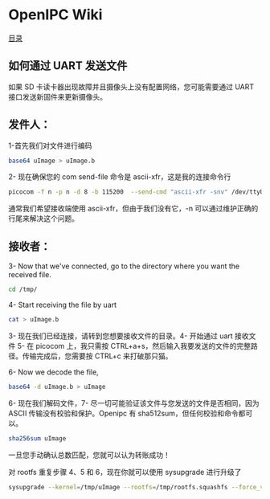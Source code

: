 # OpenIPC Wiki
[目录](../README.zh.md)

如何通过 UART 发送文件 
---------------------------

如果 SD 卡读卡器出现故障并且摄像头上没有配置网络，您可能需要通过 UART 接口发送新固件来更新摄像头。

## 发件人：

1-首先我们对文件进行编码

```bash
base64 uImage > uImage.b
```

2- 现在确保您的 com send-file 命令是 ascii-xfr，这是我的连接命令行

```bash
picocom -f n -p n -d 8 -b 115200  --send-cmd "ascii-xfr -snv" /dev/ttyUSB0

```

通常我们希望接收端使用 ascii-xfr，但由于我们没有它，-n 可以通过维护正确的行尾来解决这个问题。



## 接收者：

3- Now that we've connected, go to the directory where you want the received file.
```bash
cd /tmp/
```

4- Start receiving the file by uart
```bash
cat > uImage.b
```
3- 现在我们已经连接，请转到您想要接收文件的目录。4- 开始通过 uart 接收文件 5- 在 picocom 上，我只需按 CTRL+a+s，然后输入我要发送的文件的完整路径。传输完成后，您需要按 CTRL+c 来打破那只猫。

6- Now we decode the file,
```bash
base64 -d uImage.b > uImage
```

6- 现在我们解码文件，7- 尽一切可能验证该文件与您发送的文件是否相同，因为 ASCII 传输没有校验和保护。Openipc 有 sha512sum，但任何校验和命令都可以。


```bash
sha256sum uImage
```
一旦您手动确认总数匹配，您就可以认为转账成功！

对 rootfs 重复步骤 4、5 和 6，现在你就可以使用 sysupgrade 进行升级了

```bash
sysupgrade --kernel=/tmp/uImage --rootfs=/tmp/rootfs.squashfs --force_ver -z
```

